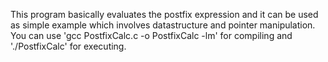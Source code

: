 This program basically evaluates the postfix expression and it can be used as simple example which involves datastructure and pointer manipulation. You can use 'gcc PostfixCalc.c -o PostfixCalc -lm' for compiling and './PostfixCalc' for executing.
